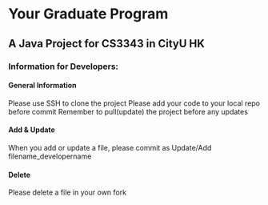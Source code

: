 # Your Graduate Program
## A Java Project for CS3343 in CityU HK
### Information for Developers:
#### General Information
Please use SSH to clone the project
Please add your code to your local repo before commit
Remember to pull(update) the project before any updates
#### Add & Update
When you add or update a file, please commit as
Update/Add filename_developername

#### Delete
Please delete a file in your own fork